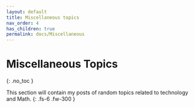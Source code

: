 ```yaml
---
layout: default
title: Miscellaneous topics
nav_order: 4
has_children: true
permalink: docs/Miscellaneous
---
```


# Miscellaneous Topics 
{: .no_toc }

This section will contain my posts of random topics related to technology and Math.
{: .fs-6 .fw-300 }